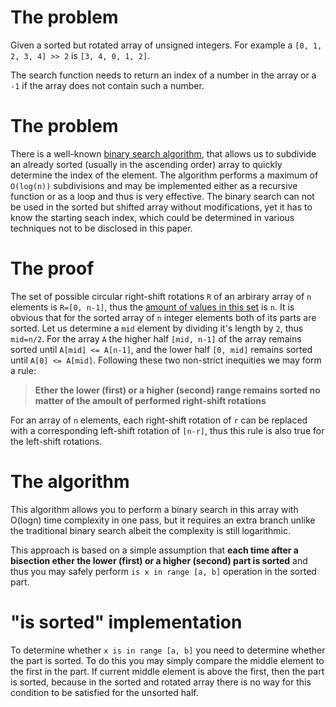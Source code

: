 # The problem
Given a sorted but rotated array of unsigned integers. For example a `[0, 1, 2, 3, 4] >> 2` is `[3, 4, 0, 1, 2]`.

The search function needs to return an index of a number in the array or a `-1` if the array does not contain such a number.


# The problem
There is a well-known [binary search algorithm](https://en.wikipedia.org/wiki/Binary_search_algorithm), that allows us to subdivide an already sorted (usually in the ascending order) array to quickly determine the index of the element. The algorithm performs a maximum of `O(log(n))` subdivisions and may be implemented either as a recursive function or as a loop and thus is very effective. The binary search can not be used in the sorted but shifted array without modifications, yet it has to know the starting seach index, which could be determined in various techniques not to be disclosed in this paper.

# The proof
The set of possible circular right-shift rotations `R` of an arbirary array of ``n`` elements is `R=[0, n-1]`, thus the [amount of values in this set](https://en.wikipedia.org/wiki/Circular_shift) is `n`. It is obvious that for the sorted array of `n` integer elements both of its parts are sorted. Let us determine a `mid` element by dividing it's length by `2`, thus `mid=n/2`. For the array `A` the higher half `[mid, n-1]` of the array remains sorted until `A[mid] <= A[n-1]`, and the lower half `[0, mid]` remains sorted until `A[0] <= A[mid]`. Following these two non-strict inequities we may form a rule:
> **Ether the lower (first) or a higher (second) range remains sorted no matter of the amoult of performed right-shift rotations**
 
For an array of `n` elements, each right-shift rotation of `r` can be replaced with a corresponding left-shift rotation of `[n-r]`, thus this rule is also true for the left-shift rotations.


# The algorithm
This algorithm allows you to perform a binary search in this array with O(logn) time complexity in one pass, but it requires an extra branch unlike the traditional binary search albeit the complexity is still logarithmic.

This approach is based on a simple assumption that **each time after a bisection ether the lower (first) or a higher (second) part is sorted** and thus you may safely perform `is x in range [a, b]` operation in the sorted part.

# "is sorted" implementation
To determine whether `x is in range [a, b]` you need to determine whether the part is sorted. To do this you may simply compare the middle element to the first in the part. If current middle element is above the first, then the part is sorted, because in the sorted and rotated array there is no way for this condition to be satisfied for the unsorted half.

